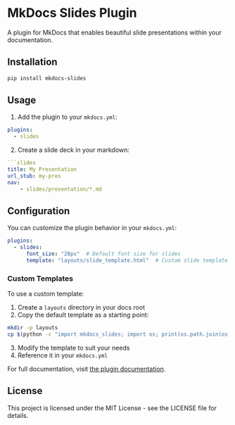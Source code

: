 # MkDocs Slides Plugin

A plugin for MkDocs that enables beautiful slide presentations within your documentation.

## Installation

```bash
pip install mkdocs-slides
```

## Usage

1. Add the plugin to your `mkdocs.yml`:

```yaml
plugins:
  - slides
```

2. Create a slide deck in your markdown:

```yaml
```slides
title: My Presentation
url_stub: my-pres
nav:
    - slides/presentation/*.md
```

## Configuration

You can customize the plugin behavior in your `mkdocs.yml`:

```yaml
plugins:
  - slides:
      font_size: "28px"  # Default font size for slides
      template: "layouts/slide_template.html"  # Custom slide template
```

### Custom Templates

To use a custom template:

1. Create a `layouts` directory in your docs root
2. Copy the default template as a starting point:
```bash
mkdir -p layouts
cp $(python -c "import mkdocs_slides; import os; print(os.path.join(os.path.dirname(mkdocs_slides.__file__), 'templates', 'slide_template.html'))") layouts/slide_template.html
```

3. Modify the template to suit your needs
4. Reference it in your `mkdocs.yml`

For full documentation, visit [the plugin documentation](https://ianderrington.github.io/mkdocs_slides/).

## License

This project is licensed under the MIT License - see the LICENSE file for details. 
